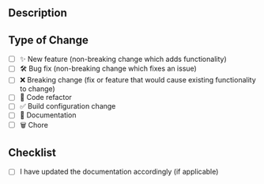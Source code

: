 <!--
  Thanks for contributing!

  Provide a description of your changes below and a general summary in the title
  Once your PR has been approved by at least one member and all status checks have passed it will be automatically merged.
  Please label your PR with "wip" or "feedback wanted" if you don't want it to be merged.

  Please look at the following checklist to ensure that your PR can be accepted quickly:
-->

## Description

<!--- Describe your changes in detail -->

## Type of Change

<!--- Put an `x` in all the boxes that apply: -->

- [ ] ✨ New feature (non-breaking change which adds functionality)
- [ ] 🛠️ Bug fix (non-breaking change which fixes an issue)
- [ ] ❌ Breaking change (fix or feature that would cause existing functionality to change)
- [ ] 🧹 Code refactor
- [ ] ✅ Build configuration change
- [ ] 📝 Documentation
- [ ] 🗑️ Chore

## Checklist

<!--- Put an `x` in all the boxes that apply. -->

- [ ] I have updated the documentation accordingly (if applicable)
